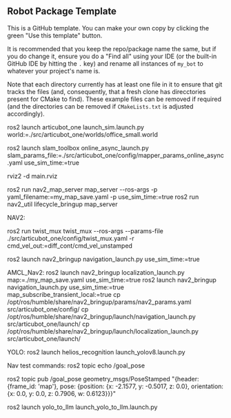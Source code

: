 ## Robot Package Template

This is a GitHub template. You can make your own copy by clicking the green "Use this template" button.

It is recommended that you keep the repo/package name the same, but if you do change it, ensure you do a "Find all" using your IDE (or the built-in GitHub IDE by hitting the `.` key) and rename all instances of `my_bot` to whatever your project's name is.

Note that each directory currently has at least one file in it to ensure that git tracks the files (and, consequently, that a fresh clone has direcctories present for CMake to find). These example files can be removed if required (and the directories can be removed if `CMakeLists.txt` is adjusted accordingly).

ros2 launch articubot_one launch_sim.launch.py world:=./src/articubot_one/worlds/office_small.world

ros2 launch slam_toolbox online_async_launch.py slam_params_file:=./src/articubot_one/config/mapper_params_online_async.yaml use_sim_time:=true

rviz2 -d main.rviz

ros2 run nav2_map_server map_server --ros-args -p yaml_filename:=my_map_save.yaml -p use_sim_time:=true
ros2 run nav2_util lifecycle_bringup map_server




NAV2:

ros2 run twist_mux twist_mux  --ros-args --params-file ./src/articubot_one/config/twist_mux.yaml -r cmd_vel_out:=diff_cont/cmd_vel_unstamped

 ros2 launch nav2_bringup navigation_launch.py use_sim_time:=true


AMCL_Nav2:
ros2 launch nav2_bringup localization_launch.py map:=./my_map_save.yaml use_sim_time:=true
 ros2 launch nav2_bringup navigation_launch.py use_sim_time:=true map_subscribe_transient_local:=true
cp /opt/ros/humble/share/nav2_bringup/params/nav2_params.yaml src/articubot_one/config/
cp /opt/ros/humble/share/nav2_bringup/launch/navigation_launch.py src/articubot_one/launch/
cp /opt/ros/humble/share/nav2_bringup/launch/localization_launch.py src/articubot_one/launch/


YOLO:
ros2 launch helios_recognition launch_yolov8.launch.py


Nav test commands:
ros2 topic echo /goal_pose

ros2 topic pub /goal_pose geometry_msgs/PoseStamped "{header: {frame_id: 'map'}, pose: {position: {x: -2.1577, y: -0.5017, z: 0.0}, orientation: {x: 0.0, y: 0.0, z: 0.7906, w: 0.6123}}}"


ros2 launch yolo_to_llm launch_yolo_to_llm.launch.py






